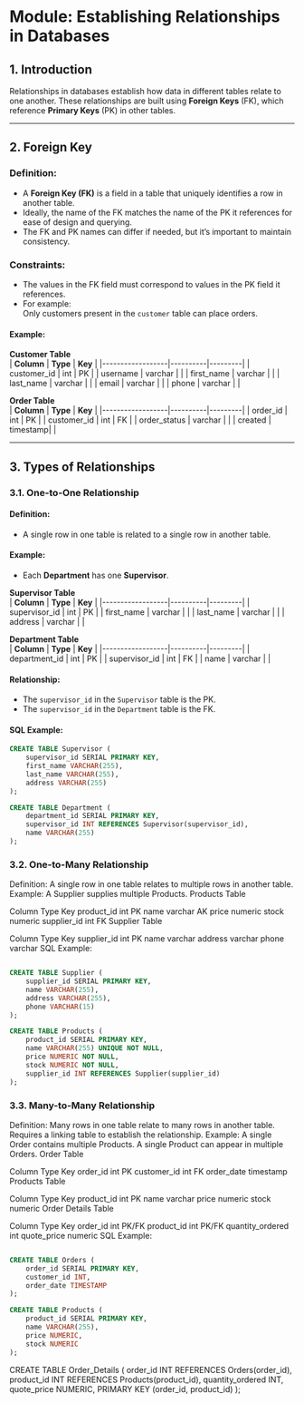 # Module: Establishing Relationships in Databases

## 1. Introduction

Relationships in databases establish how data in different tables relate to one another. These relationships are built using **Foreign Keys** (FK), which reference **Primary Keys** (PK) in other tables.

---

## 2. Foreign Key

### Definition:
- A **Foreign Key (FK)** is a field in a table that uniquely identifies a row in another table.
- Ideally, the name of the FK matches the name of the PK it references for ease of design and querying.
- The FK and PK names can differ if needed, but it’s important to maintain consistency.

### Constraints:
- The values in the FK field must correspond to values in the PK field it references.
- For example:  
  Only customers present in the `customer` table can place orders.

#### Example:

**Customer Table**  
| **Column**      | **Type** | **Key** |
|------------------|----------|---------|
| customer_id      | int      | PK      |
| username         | varchar  |         |
| first_name       | varchar  |         |
| last_name        | varchar  |         |
| email            | varchar  |         |
| phone            | varchar  |         |

**Order Table**  
| **Column**      | **Type** | **Key** |
|------------------|----------|---------|
| order_id         | int      | PK      |
| customer_id      | int      | FK      |
| order_status     | varchar  |         |
| created          | timestamp|         |

---

## 3. Types of Relationships

### 3.1. One-to-One Relationship

#### Definition:
- A single row in one table is related to a single row in another table.

#### Example:
- Each **Department** has one **Supervisor**.

**Supervisor Table**  
| **Column**      | **Type** | **Key** |
|------------------|----------|---------|
| supervisor_id    | int      | PK      |
| first_name       | varchar  |         |
| last_name        | varchar  |         |
| address          | varchar  |         |

**Department Table**  
| **Column**      | **Type** | **Key** |
|------------------|----------|---------|
| department_id    | int      | PK      |
| supervisor_id    | int      | FK      |
| name             | varchar  |         |

#### Relationship:
- The `supervisor_id` in the `Supervisor` table is the PK.
- The `supervisor_id` in the `Department` table is the FK.

#### SQL Example:
```sql
CREATE TABLE Supervisor (
    supervisor_id SERIAL PRIMARY KEY,
    first_name VARCHAR(255),
    last_name VARCHAR(255),
    address VARCHAR(255)
);

CREATE TABLE Department (
    department_id SERIAL PRIMARY KEY,
    supervisor_id INT REFERENCES Supervisor(supervisor_id),
    name VARCHAR(255)
);
```
### 3.2. One-to-Many Relationship
Definition:
A single row in one table relates to multiple rows in another table.
Example:
A Supplier supplies multiple Products.
Products Table

Column	Type	Key
product_id	int	PK
name	varchar	AK
price	numeric	
stock	numeric	
supplier_id	int	FK
Supplier Table

Column	Type	Key
supplier_id	int	PK
name	varchar	
address	varchar	
phone	varchar	
SQL Example:
```sql

CREATE TABLE Supplier (
    supplier_id SERIAL PRIMARY KEY,
    name VARCHAR(255),
    address VARCHAR(255),
    phone VARCHAR(15)
);

CREATE TABLE Products (
    product_id SERIAL PRIMARY KEY,
    name VARCHAR(255) UNIQUE NOT NULL,
    price NUMERIC NOT NULL,
    stock NUMERIC NOT NULL,
    supplier_id INT REFERENCES Supplier(supplier_id)
);
```
### 3.3. Many-to-Many Relationship
Definition:
Many rows in one table relate to many rows in another table.
Requires a linking table to establish the relationship.
Example:
A single Order contains multiple Products.
A single Product can appear in multiple Orders.
Order Table

Column	Type	Key
order_id	int	PK
customer_id	int	FK
order_date	timestamp	
Products Table

Column	Type	Key
product_id	int	PK
name	varchar	
price	numeric	
stock	numeric	
Order Details Table

Column	Type	Key
order_id	int	PK/FK
product_id	int	PK/FK
quantity_ordered	int	
quote_price	numeric	
SQL Example:
```sql

CREATE TABLE Orders (
    order_id SERIAL PRIMARY KEY,
    customer_id INT,
    order_date TIMESTAMP
);

CREATE TABLE Products (
    product_id SERIAL PRIMARY KEY,
    name VARCHAR(255),
    price NUMERIC,
    stock NUMERIC
);
```

CREATE TABLE Order_Details (
    order_id INT REFERENCES Orders(order_id),
    product_id INT REFERENCES Products(product_id),
    quantity_ordered INT,
    quote_price NUMERIC,
    PRIMARY KEY (order_id, product_id)
);
```